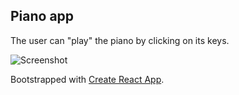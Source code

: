 
## Piano app

The user can "play" the piano by clicking on its keys.

![Screenshot](screenshot.png)

Bootstrapped with [Create React App](https://github.com/annayeva/Piano_app-React.js-/blob/master/piano-app-screenshot.JPG).

